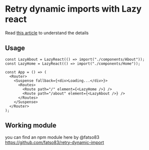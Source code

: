 # Retry dynamic imports with Lazy react

Read [this article](https://medium.com/@alonmiz1234/retry-dynamic-imports-with-react-lazy-c7755a7d557a) to understand the details


## Usage


```tsx
const LazyAbout = LazyReact(() => import("./components/About"));
const LazyHome = LazyReact(() => import("./components/Home"));

const App = () => (
  <Router>
    <Suspense fallback={<div>Loading...</div>}>
      <Routes>
        <Route path="/" element={<LazyHome />} />
        <Route path="/about" element={<LazyAbout />} />
      </Routes>
    </Suspense>
  </Router>
);
```

## Working module
you can find an npm module here by @fatso83
https://github.com/fatso83/retry-dynamic-import
